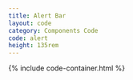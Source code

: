 ```yaml
---
title: Alert Bar
layout: code
category: Components Code
code: alert
height: 135rem
---
```


{% include code-container.html %}
